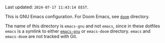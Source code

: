 Last updated: `2024-07-17 11:43:14 EEST`.

This is GNU Emacs configuration. For Doom Emacs, see [`doom`](../doom)
directory.

The name of this directory is `emacs-gnu` and not `emacs`, since in these
dotfiles `emacs` is a symlink to either [`emacs-gnu`](./) or `emacs-doom`
directory. `emacs` and `emacs-doom` are not tracked with Git.
